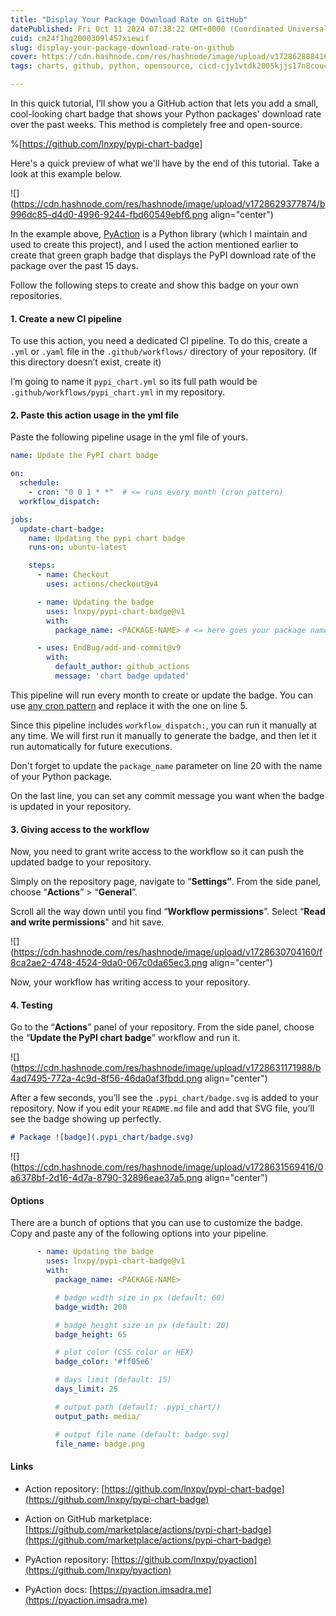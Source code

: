 ```yaml
---
title: "Display Your Package Download Rate on GitHub"
datePublished: Fri Oct 11 2024 07:38:22 GMT+0000 (Coordinated Universal Time)
cuid: cm24f1hg2000309l457xiewif
slug: display-your-package-download-rate-on-github
cover: https://cdn.hashnode.com/res/hashnode/image/upload/v1728628884162/9c2665e0-d3e6-4100-a39b-082690426d51.png
tags: charts, github, python, opensource, cicd-cjy1vtdk2005kjjs17n8couc3, ci-cd, pypi, github-actions-1, python-projects, plotly, pyaction

---
```


In this quick tutorial, I’ll show you a GitHub action that lets you add a small, cool-looking chart badge that shows your Python packages' download rate over the past weeks. This method is completely free and open-source.

%[https://github.com/lnxpy/pypi-chart-badge] 

Here's a quick preview of what we'll have by the end of this tutorial. Take a look at this example below.

![](https://cdn.hashnode.com/res/hashnode/image/upload/v1728629377874/b996dc85-d4d0-4996-9244-fbd60549ebf6.png align="center")

In the example above, [PyAction](https://github.com/lnxpy/pyaction) is a Python library (which I maintain and used to create this project), and I used the action mentioned earlier to create that green graph badge that displays the PyPI download rate of the package over the past 15 days.

Follow the following steps to create and show this badge on your own repositories.

#### 1\. Create a new CI pipeline

To use this action, you need a dedicated CI pipeline. To do this, create a `.yml` or `.yaml` file in the `.github/workflows/` directory of your repository. (If this directory doesn’t exist, create it)

I’m going to name it `pypi_chart.yml` so its full path would be `.github/workflows/pypi_chart.yml` in my repository.

#### 2\. Paste this action usage in the yml file

Paste the following pipeline usage in the yml file of yours.

```yaml
name: Update the PyPI chart badge

on:
  schedule:
    - cron: "0 0 1 * *"  # <= runs every month (cron pattern)
  workflow_dispatch:

jobs:
  update-chart-badge:
    name: Updating the pypi chart badge
    runs-on: ubuntu-latest

    steps:
      - name: Checkout
        uses: actions/checkout@v4

      - name: Updating the badge
        uses: lnxpy/pypi-chart-badge@v1
        with:
          package_name: <PACKAGE-NAME> # <= here goes your package name

      - uses: EndBug/add-and-commit@v9
        with:
          default_author: github_actions
          message: 'chart badge updated'
```

This pipeline will run every month to create or update the badge. You can use [any cron pattern](https://crontab.guru/) and replace it with the one on line 5.

Since this pipeline includes `workflow_dispatch:`, you can run it manually at any time. We will first run it manually to generate the badge, and then let it run automatically for future executions.

Don't forget to update the `package_name` parameter on line 20 with the name of your Python package.

On the last line, you can set any commit message you want when the badge is updated in your repository.

#### 3\. Giving access to the workflow

Now, you need to grant write access to the workflow so it can push the updated badge to your repository.

Simply on the repository page, navigate to “**Settings”**. From the side panel, choose “**Actions**” &gt; “**General**”.

Scroll all the way down until you find “**Workflow permissions**”. Select “**Read and write permissions**" and hit save.

![](https://cdn.hashnode.com/res/hashnode/image/upload/v1728630704160/f8ca2ae2-4748-4524-9da0-067c0da65ec3.png align="center")

Now, your workflow has writing access to your repository.

#### 4\. Testing

Go to the “**Actions**” panel of your repository. From the side panel, choose the “**Update the PyPI chart badge**” workflow and run it.

![](https://cdn.hashnode.com/res/hashnode/image/upload/v1728631171988/b4ad7495-772a-4c9d-8f56-46da0af3fbdd.png align="center")

After a few seconds, you’ll see the `.pypi_chart/badge.svg` is added to your repository. Now if you edit your `README.md` file and add that SVG file, you’ll see the badge showing up perfectly.

```markdown
# Package ![badge](.pypi_chart/badge.svg)
```

![](https://cdn.hashnode.com/res/hashnode/image/upload/v1728631569416/0a6378bf-2d16-4d7a-8790-32896eae37a5.png align="center")

#### Options

There are a bunch of options that you can use to customize the badge. Copy and paste any of the following options into your pipeline.

```yaml
      - name: Updating the badge
        uses: lnxpy/pypi-chart-badge@v1
        with:
          package_name: <PACKAGE-NAME>

          # badge width size in px (default: 60)
          badge_width: 200

          # badge height size in px (default: 20)
          badge_height: 65

          # plot color (CSS color or HEX)
          badge_color: '#ff05e6'

          # days limit (default: 15)
          days_limit: 25

          # output path (default: .pypi_chart/)
          output_path: media/

          # output file name (default: badge.svg)
          file_name: badge.png
```

#### Links

* Action repository: [https://github.com/lnxpy/pypi-chart-badge](https://github.com/lnxpy/pypi-chart-badge)
    
* Action on GitHub marketplace: [https://github.com/marketplace/actions/pypi-chart-badge](https://github.com/marketplace/actions/pypi-chart-badge)
    
* PyAction repository: [https://github.com/lnxpy/pyaction](https://github.com/lnxpy/pyaction)
    
* PyAction docs: [https://pyaction.imsadra.me](https://pyaction.imsadra.me)